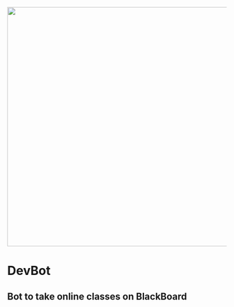 <p align="center">
  <img width="650" height="550" src="https://images.creativemarket.com/0.1.0/ps/6716326/300/200/m2/fpnw/wm0/logo-file-38-.jpg?1563763081&s=07e562c081d8367cd0f4c7fdec2e1ab2">
</p>

#                                                                     DevBot
## Bot to take online classes on BlackBoard
